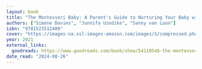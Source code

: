 ```yaml
---
layout: book
title: "The Montessori Baby: A Parent's Guide to Nurturing Your Baby with Love, Respect, and Understanding"
authors: ["Simone Davies", "Junnifa Uzodike", "Sanny van Loon"]
isbn: "9781523512409"
cover: "https://images-na.ssl-images-amazon.com/images/S/compressed.photo.goodreads.com/books/1608663570i/54110546.jpg"
year: 2021
external_links:
  goodreads: https://www.goodreads.com/book/show/54110546-the-montessori-baby
date_read: "2024-08-26"
---
```


